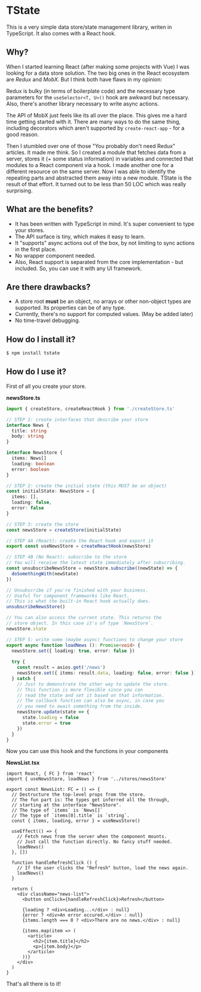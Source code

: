 # TState

This is a very simple data store/state management library, writen in TypeScript. It also comes with a React hook.

## Why?

When I started learning React (after making some projects with Vue) I was looking for a data store solution. The two big ones in the React ecosystem are *Redux* and *MobX*. But I think both have flaws in my opinion:

Redux is bulky (in terms of boilerplate code) and the necessary type parameters for the `useSelector<T, U>()` hook are awkward but necessary. Also, there's another library necessary to write async actions.

The API of MobX just feels like its all over the place. This gives me a hard time getting started with it. There are many ways to do the same thing, including decorators which aren't supported by `create-react-app` - for a good reason.

Then I stumbled over one of those "You probably don't need Redux" articles. It made me think. So I created a module that fetches data from a server, stores it (+ some status information) in variables and connected that modules to a React component via a hook. I made another one for a different resource on the same server. Now I was able to identify the repeating parts and abstracted them away into a new module. TState is the result of that effort. It turned out to be less than 50 LOC which was really surprising.

## What are the benefits?

- It has been written with TypeScript in mind. It's super convenient to type your stores.
- The API surface is tiny, which makes it easy to learn.
- It "supports" async actions out of the box, by not limiting to sync actions in the first place.
- No wrapper component needed.
- Also, React support is separated from the core implementation - but included. So, you can use it with any UI framework.

## Are there drawbacks?

- A store root **must** be an object, no arrays or other non-object types are supported. Its properties can be of any type.
- Currently, there's no support for computed values. (May be added later)
- No time-travel debugging.

## How do I install it?

~~~ bash
$ npm install tstate
~~~

## How do I use it?

First of all you create your store.

**newsStore.ts**

~~~ ts
import { createStore, createReactHook } from './createStore.ts'

// STEP 1: create interfaces that describe your store
interface News {
  title: string
  body: string
}

interface NewsStore {
  items: News[]
  loading: boolean
  error: boolean
}

// STEP 2: create the initial state (this MUST be an object)
const initialState: NewsStore = {
  items: [],
  loading: false,
  error: false
}

// STEP 3: create the store
const newsStore = createStore(initialState)

// STEP 4A (React): create the React hook and export it
export const useNewsStore = createReactHook(newsStore)

// STEP 4B (No React): subscribe to the store
// You will receive the latest state immediately after subscribing.
const unsubscribeNewsStore = newsStore.subscribe((newState) => {
  doSomethingWith(newState)
})

// Unsubscribe if you're finished with your business.
// Useful for component frameworks like React.
// This is what the built-in React hook actually does.
unsubscribeNewsStore()

// You can also access the current state. This returns the
// store object. In this case it's of type `NewsStore`.
newsStore.state

// STEP 5: write some (maybe async) functions to change your store
export async function loadNews (): Promise<void> {
  newsStore.set({ loading: true, error: false })
  
  try {
    const result = axios.get('/news')
    newsStore.set({ items: result.data, loading: false, error: false })
  } catch {
    // Just to demonstrate the other way to update the store.
    // This function is more flexible since you can
    // read the state and set it based on that information.
    // The callback function can also be async, in case you
    // you need to await something from the inside.
    newsStore.update(state => {
      state.loading = false
      state.error = true
    })
  }
}
~~~

Now you can use this hook and the functions in your components

**NewsList.tsx**

~~~ tsx
import React, { FC } from 'react'
import { useNewsStore, loadNews } from '../stores/newsStore'

export const NewsList: FC = () => {
  // Destructure the top-level props from the store.
  // The fun part is: The types get inferred all the through,
  // starting at the interface "NewsStore".
  // The type of `items` is `News[]`
  // The type of `items[0].title` is `string`.
  const { items, loading, error } = useNewsStore()
  
  useEffect(() => {
    // Fetch news from the server when the component mounts.
    // Just call the function directly. No fancy stuff needed.
    loadNews()
  }, [])
  
  function handleRefreshClick () {
    // If the user clicks the "Refresh" button, load the news again.
    loadNews()
  }

  return (
    <div className="news-list">
      <button onClick={handleRefreshClick}>Refresh</button>
    
      {loading ? <div>Loading...</div> : null}
      {error ? <div>An error occured.</div> : null}
      {items.length === 0 ? <div>There are no news.</div> : null}
      
      {items.map(item => (
        <article>
          <h2>{item.title}</h2>
          <p>{item.body}</p>
        </article>
      ))}
    </div>
  )
}
~~~

That's all there is to it!

